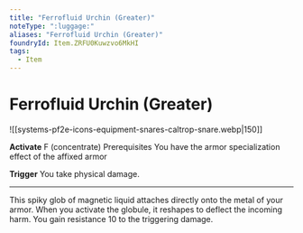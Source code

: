 ```yaml
---
title: "Ferrofluid Urchin (Greater)"
noteType: ":luggage:"
aliases: "Ferrofluid Urchin (Greater)"
foundryId: Item.ZRFU0Kuwzvo6MkHI
tags:
  - Item
---
```


# Ferrofluid Urchin (Greater)
![[systems-pf2e-icons-equipment-snares-caltrop-snare.webp|150]]

**Activate** F (concentrate) Prerequisites You have the armor specialization effect of the affixed armor

**Trigger** You take physical damage.

* * *

This spiky glob of magnetic liquid attaches directly onto the metal of your armor. When you activate the globule, it reshapes to deflect the incoming harm. You gain resistance 10 to the triggering damage.
